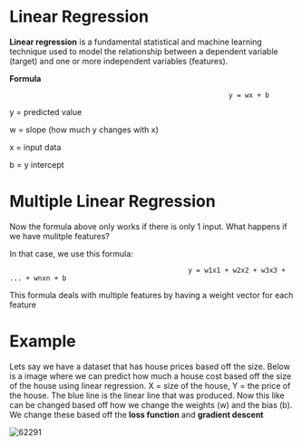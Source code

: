 # Linear Regression

**Linear regression** is a fundamental statistical and machine learning technique used to model the relationship between a dependent variable (target) and one or more independent variables (features). 

**Formula**
                                                          
                                                          
                                                          y = wx + b

y =  predicted value

w = slope (how much y changes with x)

x = input data

b = y intercept

# Multiple Linear Regression

Now the formula above only works if there is only 1 input. What happens if we have mulitple features? 


In that case, we use this formula: 


                                                y = w1x1 + w2x2 + w3x3 + ... + wnxn + b
                                                
This formula deals with multiple features by having a weight vector for each feature

# Example

Lets say we have a dataset that has house prices based off the size. Below is a image where we can predict how much a house cost based off the size of the house using linear regression.  X = size of the house, Y = the price of the house. The blue line is the linear line that was produced. Now this like can be changed based off how we change the weights (w) and the bias (b). We change these based off the **loss function** and **gradient descent**

![62291](https://github.com/user-attachments/assets/c18743d1-c1d6-427a-8409-2b7517b6f8be)
